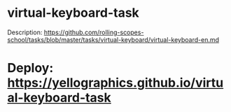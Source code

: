 # virtual-keyboard-task
Description: https://github.com/rolling-scopes-school/tasks/blob/master/tasks/virtual-keyboard/virtual-keyboard-en.md
# Deploy: https://yellographics.github.io/virtual-keyboard-task
